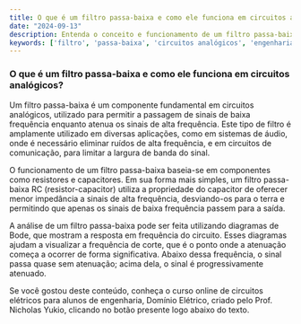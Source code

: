 ```yaml
---
title: O que é um filtro passa-baixa e como ele funciona em circuitos analógicos?
date: "2024-09-13"
description: Entenda o conceito e funcionamento de um filtro passa-baixa em circuitos analógicos.
keywords: ['filtro', 'passa-baixa', 'circuitos analógicos', 'engenharia elétrica']
---
```


### O que é um filtro passa-baixa e como ele funciona em circuitos analógicos?

Um filtro passa-baixa é um componente fundamental em circuitos analógicos, utilizado para permitir a passagem de sinais de baixa frequência enquanto atenua os sinais de alta frequência. Este tipo de filtro é amplamente utilizado em diversas aplicações, como em sistemas de áudio, onde é necessário eliminar ruídos de alta frequência, e em circuitos de comunicação, para limitar a largura de banda do sinal.

O funcionamento de um filtro passa-baixa baseia-se em componentes como resistores e capacitores. Em sua forma mais simples, um filtro passa-baixa RC (resistor-capacitor) utiliza a propriedade do capacitor de oferecer menor impedância a sinais de alta frequência, desviando-os para o terra e permitindo que apenas os sinais de baixa frequência passem para a saída.

A análise de um filtro passa-baixa pode ser feita utilizando diagramas de Bode, que mostram a resposta em frequência do circuito. Esses diagramas ajudam a visualizar a frequência de corte, que é o ponto onde a atenuação começa a ocorrer de forma significativa. Abaixo dessa frequência, o sinal passa quase sem atenuação; acima dela, o sinal é progressivamente atenuado.

Se você gostou deste conteúdo, conheça o curso online de circuitos elétricos para alunos de engenharia, Domínio Elétrico, criado pelo Prof. Nicholas Yukio, clicando no botão presente logo abaixo do texto.